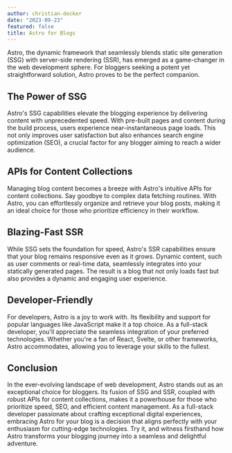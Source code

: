 ```yaml
---
author: christian-decker
date: "2023-09-23"
featured: false
title: Astro for Blogs
---
```


Astro, the dynamic framework that seamlessly blends static site generation (SSG) with server-side rendering (SSR), has emerged as a game-changer in the web development sphere. For bloggers seeking a potent yet straightforward solution, Astro proves to be the perfect companion.

## The Power of SSG

Astro's SSG capabilities elevate the blogging experience by delivering content with unprecedented speed. With pre-built pages and content during the build process, users experience near-instantaneous page loads. This not only improves user satisfaction but also enhances search engine optimization (SEO), a crucial factor for any blogger aiming to reach a wider audience.

## APIs for Content Collections

Managing blog content becomes a breeze with Astro's intuitive APIs for content collections. Say goodbye to complex data fetching routines. With Astro, you can effortlessly organize and retrieve your blog posts, making it an ideal choice for those who prioritize efficiency in their workflow.

## Blazing-Fast SSR

While SSG sets the foundation for speed, Astro's SSR capabilities ensure that your blog remains responsive even as it grows. Dynamic content, such as user comments or real-time data, seamlessly integrates into your statically generated pages. The result is a blog that not only loads fast but also provides a dynamic and engaging user experience.

## Developer-Friendly

For developers, Astro is a joy to work with. Its flexibility and support for popular languages like JavaScript make it a top choice. As a full-stack developer, you'll appreciate the seamless integration of your preferred technologies. Whether you're a fan of React, Svelte, or other frameworks, Astro accommodates, allowing you to leverage your skills to the fullest.

## Conclusion

In the ever-evolving landscape of web development, Astro stands out as an exceptional choice for bloggers. Its fusion of SSG and SSR, coupled with robust APIs for content collections, makes it a powerhouse for those who prioritize speed, SEO, and efficient content management. As a full-stack developer passionate about crafting exceptional digital experiences, embracing Astro for your blog is a decision that aligns perfectly with your enthusiasm for cutting-edge technologies. Try it, and witness firsthand how Astro transforms your blogging journey into a seamless and delightful adventure.
